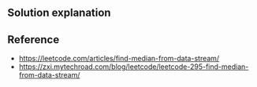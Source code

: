 ## Solution explanation


## Reference

- https://leetcode.com/articles/find-median-from-data-stream/
- https://zxi.mytechroad.com/blog/leetcode/leetcode-295-find-median-from-data-stream/
